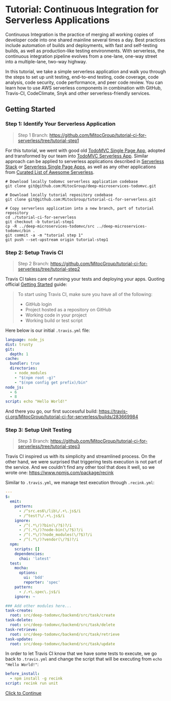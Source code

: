# Tutorial: Continuous Integration for Serverless Applications

Continuous Integration is the practice of merging all working copies of
developer code into one shared mainline several times a day. Best practices
include automation of builds and deployments, with fast and self-testing
builds, as well as production-like testing environments. With serverless, the
continuous integration pipeline evolves from a one-lane, one-way street into a
multiple-lane, two-way highway.

In this tutorial, we take a simple serverless application and walk you through
the steps to set up unit testing, end-to-end testing, code coverage, code
analysis, code security, code performance, and peer code review. You can learn
how to use AWS serverless components in combination with GitHub, Travis-CI,
CodeClimate, Snyk and other serverless-friendly services.

## Getting Started

### Step 1: Identify Your Serverless Application

> Step 1 Branch: https://github.com/MitocGroup/tutorial-ci-for-serverless/tree/tutorial-step1

For this tutorial, we went with good old
[TodoMVC Single Page App](http://todomvc.com),
adopted and transformed by our team into
[TodoMVC Serverless App](https://github.com/MitocGroup/deep-microservices-todomvc).
Similar approach can be applied to serverless applications described in
[Serverless Stack](https://serverless-stack.com) or
[Serverless Single Page Apps](https://pragprog.com/book/brapps/serverless-single-page-apps),
as well as any other applications from
[Curated List of Awesome Serverless](https://github.com/anaibol/awesome-serverless).

```ssh
# Download locally todomvc serverless application codebase
git clone git@github.com:MitocGroup/deep-microservices-todomvc.git

# Download locally tutorial repository codebase
git clone git@github.com:MitocGroup/tutorial-ci-for-serverless.git

# Copy serverless application into a new branch, part of tutorial repository
cd ./tutorial-ci-for-serverless
git checkout -b tutorial-step1
cp -R ../deep-microservices-todomvc/src ../deep-microservices-todomvc/bin .
git commit -a -m "tutorial step 1"
git push --set-upstream origin tutorial-step1
```

### Step 2: Setup Travis CI

> Step 2 Branch: https://github.com/MitocGroup/tutorial-ci-for-serverless/tree/tutorial-step2

Travis CI takes care of running your tests and deploying your apps. Quoting
official [Getting Started](https://docs.travis-ci.com/user/getting-started/)
guide:

> To start using Travis CI, make sure you have all of the following:
> - GitHub login
> - Project hosted as a repository on GitHub
> - Working code in your project
> - Working build or test script

Here below is our initial `.travis.yml` file:

```yaml
language: node_js
dist: trusty
git:
  depth: 1
cache:
  bundler: true
  directories:
    - node_modules
    - "$(npm root -g)"
    - "$(npm config get prefix)/bin"
node_js:
  - 6
  - 8
script: echo "Hello World!"
```

And there you go, our first successful build:
https://travis-ci.org/MitocGroup/tutorial-ci-for-serverless/builds/283669984

### Step 3: Setup Unit Testing

> Step 3 Branch: https://github.com/MitocGroup/tutorial-ci-for-serverless/tree/tutorial-step3

Travis CI inspired us with its simplicity and streamlined process. On the other
hand, we were surprised that triggering tests execution is not part of the
service. And we couldn't find any other tool that does it well, so we wrote
one: https://www.npmjs.com/package/recink

Similar to `.travis.yml`, we manage test execution through `.recink.yml`:

```yaml
---
$:
  emit:
    pattern:
      - /^src.es6\/lib\/.+\.js$/i
      - /^test?\/.+\.js$/i
    ignore:
      - /^(.*\/)?bin(\/?$)?/i
      - /^(.*\/)?node-bin(\/?$)?/i
      - /^(.*\/)?node_modules(\/?$)?/i
      - /^(.*\/)?vendor(\/?$)?/i
  npm:
    scripts: []
    dependencies:
      chai: 'latest'
  test:
    mocha:
      options:
        ui: 'bdd'
        reporter: 'spec'
    pattern:
      - /.+\.spec\.js$/i
    ignore: ~

### Add other modules here...
task-create:
  root: src/deep-todomvc/backend/src/task/create
task-delete:
  root: src/deep-todomvc/backend/src/task/delete
task-retrieve:
  root: src/deep-todomvc/backend/src/task/retrieve
task-update:
  root: src/deep-todomvc/backend/src/task/update
```

In order to let Travis CI know that we have some tests to execute, we go back
to `.travis.yml` and change the script that will be executing from `echo "Hello World!"`:

```yaml
before_install:
  - npm install -g recink
script: recink run unit
```

[Click to Continue](https://github.com/MitocGroup/tutorial-ci-for-serverless/tree/tutorial-step4#step-4-setup-code-climate)